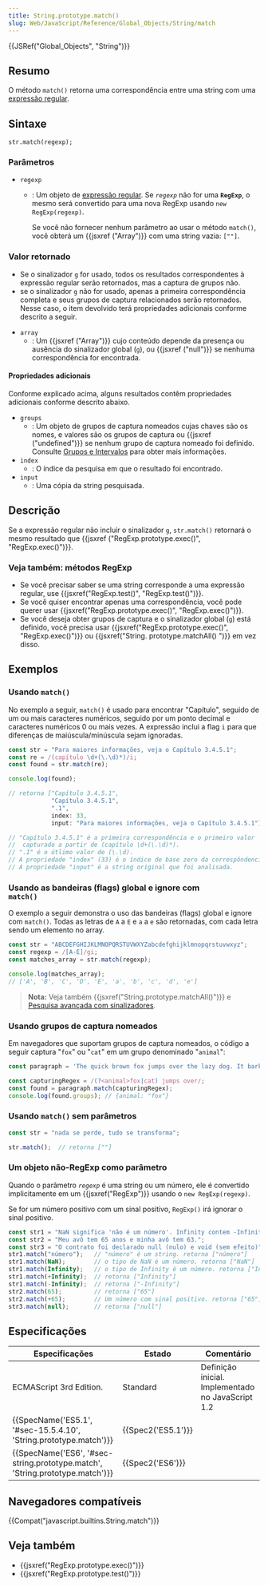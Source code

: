 ```yaml
---
title: String.prototype.match()
slug: Web/JavaScript/Reference/Global_Objects/String/match
---
```


{{JSRef("Global_Objects", "String")}}

## Resumo

O método `match()` retorna uma correspondência entre uma string com uma [expressão regular](/pt-BR/docs/Web/JavaScript/Guide/Regular_Expressions).

## Sintaxe

```
str.match(regexp);
```

### Parâmetros

- `regexp`

  - : Um objeto de [expressão regular](/pt-BR/docs/Web/JavaScript/Guide/Regular_Expressions). Se _`regexp`_ não for uma **`RegExp`**, o mesmo será convertido para uma nova RegExp usando `new RegExp(regexp)`.

    Se você não fornecer nenhum parâmetro ao usar o método `match()`, você obterá um {{jsxref ("Array")}} com uma string vazia: `[""]`.

### Valor retornado

- Se o sinalizador `g` for usado, todos os resultados correspondentes à expressão regular serão retornados, mas a captura de grupos não.
- se o sinalizador `g` não for usado, apenas a primeira correspondência completa e seus grupos de captura relacionados serão retornados. Nesse caso, o item devolvido terá propriedades adicionais conforme descrito a seguir.

<!---->

- `array`
  - : Um {{jsxref ("Array")}} cujo conteúdo depende da presença ou ausência do sinalizador global (`g`), ou {{jsxref ("null")}} se nenhuma correspondência for encontrada.

#### Propriedades adicionais

Conforme explicado acima, alguns resultados contêm propriedades adicionais conforme descrito abaixo.

- `groups`
  - : Um objeto de grupos de captura nomeados cujas chaves são os nomes, e valores são os grupos de captura ou {{jsxref ("undefined")}} se nenhum grupo de captura nomeado foi definido. Consulte [Grupos e Intervalos](/pt-BR/docs/Web/JavaScript/Guide/Regular_Expressions/Groups_and_Ranges) para obter mais informações.
- `index`
  - : O índice da pesquisa em que o resultado foi encontrado.
- `input`
  - : Uma cópia da string pesquisada.

## Descrição

Se a expressão regular não incluir o sinalizador `g`, `str.match()` retornará o mesmo resultado que {{jsxref ("RegExp.prototype.exec()", "RegExp.exec()")}}.

### Veja também: métodos RegExp

- Se você precisar saber se uma string corresponde a uma expressão regular, use {{jsxref("RegExp.test()", "RegExp.test()")}}.
- Se você quiser encontrar apenas uma correspondência, você pode querer usar {{jsxref("RegExp.prototype.exec()", "RegExp.exec()")}}.
- Se você deseja obter grupos de captura e o sinalizador global (`g`) está definido, você precisa usar {{jsxref("RegExp.prototype.exec()", "RegExp.exec()")}} ou {{jsxref("String. prototype.matchAll() ")}} em vez disso.

## Exemplos

### Usando `match()`

No exemplo a seguir, `match()` é usado para encontrar "Capítulo", seguido de um ou mais caracteres numéricos, seguido por um ponto decimal e caracteres numéricos 0 ou mais vezes. A expressão inclui a flag `i` para que diferenças de maiúscula/minúscula sejam ignoradas.

```js
const str = "Para maiores informações, veja o Capítulo 3.4.5.1";
const re = /(capítulo \d+(\.\d)*)/i;
const found = str.match(re);

console.log(found);

// retorna ["Capítulo 3.4.5.1",
            "Capítulo 3.4.5.1",
            ".1",
            index: 33,
            input: "Para maiores informações, veja o Capítulo 3.4.5.1"]

// "Capítulo 3.4.5.1" é a primeira correspondência e o primeiro valor
//  capturado a partir de (capítulo \d+(\.\d)*).
// ".1" é o útlimo valor de (\.\d).
// A propriedade "index" (33) é o índice de base zero da correspôndencia inteira.
// A propriedade "input" é a string original que foi analisada.
```

### Usando as bandeiras (flags) global e ignore com<br>`match()`

O exemplo a seguir demonstra o uso das bandeiras (flags) global e ignore com `match()`. Todas as letras de `A` a `E` e `a` a `e` são retornadas, com cada letra sendo um elemento no array.

```js
const str = "ABCDEFGHIJKLMNOPQRSTUVWXYZabcdefghijklmnopqrstuvwxyz";
const regexp = /[A-E]/gi;
const matches_array = str.match(regexp);

console.log(matches_array);
// ['A', 'B', 'C', 'D', 'E', 'a', 'b', 'c', 'd', 'e']
```

> **Nota:** Veja também {{jsxref("String.prototype.matchAll()")}} e [Pesquisa avançada com sinalizadores](/pt-BR/docs/Web/JavaScript/Guide/Regular_Expressions#Pesquisa_avan%C3%A7ada_com_Flags).

### Usando grupos de captura nomeados

Em navegadores que suportam grupos de captura nomeados, o código a seguir captura "`fox`" ou "`cat`" em um grupo denominado "`animal`":

```js
const paragraph = 'The quick brown fox jumps over the lazy dog. It barked.';

const capturingRegex = /(?<animal>fox|cat) jumps over/;
const found = paragraph.match(capturingRegex);
console.log(found.groups); // {animal: "fox"}
```

### Usando `match()` sem parâmetros

```js
const str = "nada se perde, tudo se transforma";

str.match();  // retorna [""]
```

### Um objeto não-RegExp como parâmetro

Quando o parâmetro _`regexp`_ é uma string ou um número, ele é convertido implicitamente em um {{jsxref("RegExp")}} usando o `new RegExp(regexp)`.

Se for um número positivo com um sinal positivo, `RegExp()` irá ignorar o sinal positivo.

```js
const str1 = "NaN significa 'não é um número'. Infinity contem -Infinity e +Infinity em JavaScript.";
const str2 = "Meu avô tem 65 anos e minha avô tem 63.";
const str3 = "O contrato foi declarado null (nulo) e void (sem efeito)";
str1.match("número");   // "número" é um string. retorna ["número"]
str1.match(NaN);        // o tipo de NaN é um número. retorna ["NaN"]
str1.match(Infinity);   // o tipo de Infinity é um número. retorna ["Infinity"]
str1.match(+Infinity);  // retorna ["Infinity"]
str1.match(-Infinity);  // retorna ["-Infinity"]
str2.match(65);         // retorna ["65"]
str2.match(+65);        // Um número com sinal positivo. retorna ["65"]
str3.match(null);       // retorna ["null"]
```

## Especificações

| Especificações                                                                                       | Estado                   | Comentário                                        |
| ---------------------------------------------------------------------------------------------------- | ------------------------ | ------------------------------------------------- |
| ECMAScript 3rd Edition.                                                                              | Standard                 | Definição inicial. Implementado no JavaScript 1.2 |
| {{SpecName('ES5.1', '#sec-15.5.4.10', 'String.prototype.match')}}             | {{Spec2('ES5.1')}} |                                                   |
| {{SpecName('ES6', '#sec-string.prototype.match', 'String.prototype.match')}} | {{Spec2('ES6')}}     |                                                   |

## Navegadores compatíveis

{{Compat("javascript.builtins.String.match")}}

## Veja também

- {{jsxref("RegExp.prototype.exec()")}}
- {{jsxref("RegExp.prototype.test()")}}
